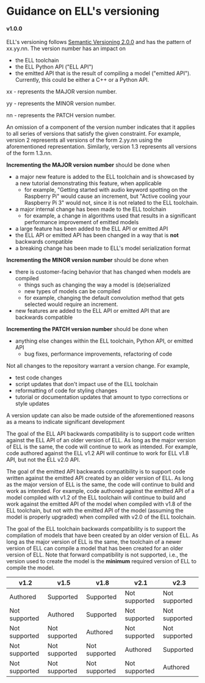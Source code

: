 # Guidance on ELL's versioning
#### v1.0.0

ELL's versioning follows [Semantic Versioning 2.0.0](https://semver.org/) and
has the pattern of xx.yy.nn. The version number has an impact on
 * the ELL toolchain
 * the ELL Python API ("ELL API")
 * the emitted API that is the result of compiling a model ("emitted API").
 Currently, this could be either a C++ or a Python API.

xx - represents the MAJOR version number.

yy - represents the MINOR version number.

nn - represents the PATCH version number.

An omission of a component of the version number indicates that it applies to
all series of versions that satisfy the given constraint. For example, version
2 represents all versions of the form 2.yy.nn using the aforementioned
representation. Similarly, version 1.3 represents all versions of the form
1.3.nn.

**Incrementing the MAJOR version number** should be done when
 * a major new feature is added to the ELL toolchain and is showcased by a new
 tutorial demonstrating this feature, when applicable
   * for example, "Getting started with audio keyword spotting on the Raspberry
   Pi" would cause an increment, but "Active cooling your Raspberry Pi 3" would
   not, since it is not related to the ELL toolchain.
 * a major internal change has been made to the ELL toolchain
   * for example, a change in algorithms used that results in a significant
   performance improvement of emitted models
 * a large feature has been added to the ELL API or emitted API
 * the ELL API or emitted API has been changed in a way that is **not**
 backwards compatible
 * a breaking change has been made to ELL's model serialization format

**Incrementing the MINOR version number** should be done when
 * there is customer-facing behavior that has changed when models are compiled
    * things such as changing the way a model is (de)serialized
    * new types of models can be compiled
    * for example, changing the default convolution method that gets selected
    would require an increment.
 * new features are added to the ELL API or emitted API that are backwards
 compatible

**Incrementing the PATCH version number** should be done when
 * anything else changes within the ELL toolchain, Python API, or emitted API
   * bug fixes, performance improvements, refactoring of code

Not all changes to the repository warrant a version change. For example,
 * test code changes
 * script updates that don't impact use of the ELL toolchain
 * reformatting of code for styling changes
 * tutorial or documentation updates that amount to typo corrections or style
 updates

A version update can also be made outside of the aforementioned reasons as a
means to indicate significant development

The goal of the ELL API backwards compatibility is to support code written
against the ELL API of an older version of ELL. As long as the major version of
ELL is the same, the code will continue to work as intended. For example, code
authored against the ELL v1.2 API will continue to work for ELL v1.8 API, but
not the ELL v2.0 API.

The goal of the emitted API backwards compatibility is to support code written
against the emitted API created by an older version of ELL. As long as the
major version of ELL is the same, the code will continue to build and work as
intended. For example, code authored against the emitted API of a model
compiled with v1.2 of the ELL toolchain will continue to build and work against
the emitted API of the model when compiled with v1.8 of the ELL toolchain, but
not with the emitted API of the model (assuming the model is properly upgraded)
when compiled with v2.0 of the ELL toolchain.

The goal of the ELL toolchain backwards compatibility is to support the
compilation of models that have been created by an older version of ELL. As
long as the major version of ELL is the same, the toolchain of a newer version
of ELL can compile a model that has been created for an older version of ELL.
Note that forward compatibility is not supported, i.e., the version used to
create the model is the **minimum** required version of ELL to compile the
model.

|v1.2           | v1.5          | v1.8          | v2.1          | v2.3          |
|---------------|---------------|---------------|---------------|---------------|
| Authored      | Supported     | Supported     | Not supported | Not supported |
| Not supported | Authored      | Supported     | Not supported | Not supported |
| Not supported | Not supported | Authored      | Not supported | Not supported |
| Not supported | Not supported | Not supported | Authored      | Supported     |
| Not supported | Not supported | Not supported | Not supported | Authored      |

